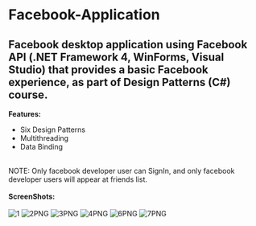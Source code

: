 # Facebook-Application
## Facebook desktop application using Facebook API (.NET Framework 4, WinForms, Visual Studio) that provides a basic Facebook experience, as part of Design Patterns (C#) course.

**Features:**
- Six Design Patterns 
- Multithreading 
- Data Binding

\
NOTE: Only facebook developer user can SignIn, and only facebook developer users will appear at friends list.
\
\
**ScreenShots:**
\
\
![1](https://user-images.githubusercontent.com/50596957/88057863-5c60ac00-cb6b-11ea-9f17-550235375b0c.PNG)
![2PNG](https://user-images.githubusercontent.com/50596957/88060335-c9297580-cb6e-11ea-9038-d6924a2356c6.jpg)
![3PNG](https://user-images.githubusercontent.com/50596957/88060371-d34b7400-cb6e-11ea-8f48-8ffbf8fd0429.jpg)
![4PNG](https://user-images.githubusercontent.com/50596957/88060373-d47ca100-cb6e-11ea-99d3-99ff8905a97a.jpg)
![6PNG](https://user-images.githubusercontent.com/50596957/88060374-d5adce00-cb6e-11ea-89de-4b4a9df4fe19.jpg)
![7PNG](https://user-images.githubusercontent.com/50596957/88060379-d6466480-cb6e-11ea-989a-6c7d166cba43.jpg)




